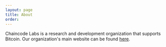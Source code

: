 ```yaml
---
layout: page
title: About
order: 
---
```


Chaincode Labs is a research and development organization that supports Bitcoin. Our organization's main website can be found [here](https://chaincode.com).